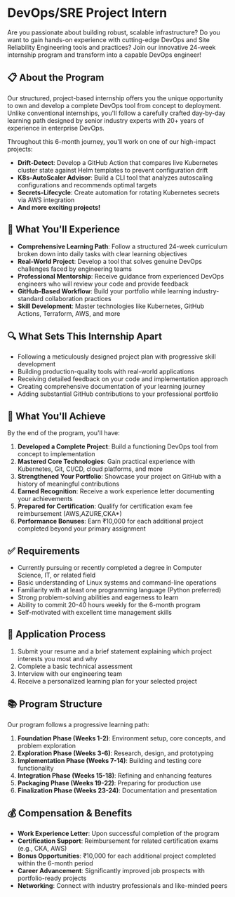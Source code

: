 # DevOps/SRE Project Intern

Are you passionate about building robust, scalable infrastructure? Do you want to gain hands-on experience with cutting-edge DevOps and Site Reliability Engineering tools and practices? Join our innovative 24-week internship program and transform into a capable DevOps engineer!

## 📋 About the Program

Our structured, project-based internship offers you the unique opportunity to own and develop a complete DevOps tool from concept to deployment. Unlike conventional internships, you'll follow a carefully crafted day-by-day learning path designed by senior industry experts with 20+ years of experience in enterprise DevOps.

Throughout this 6-month journey, you'll work on one of our high-impact projects:

- **Drift-Detect**: Develop a GitHub Action that compares live Kubernetes cluster state against Helm templates to prevent configuration drift
- **K8s-AutoScaler Advisor**: Build a CLI tool that analyzes autoscaling configurations and recommends optimal targets
- **Secrets-Lifecycle**: Create automation for rotating Kubernetes secrets via AWS integration
- **And more exciting projects!**

## 💼 What You'll Experience

- **Comprehensive Learning Path**: Follow a structured 24-week curriculum broken down into daily tasks with clear learning objectives
- **Real-World Project**: Develop a tool that solves genuine DevOps challenges faced by engineering teams
- **Professional Mentorship**: Receive guidance from experienced DevOps engineers who will review your code and provide feedback
- **GitHub-Based Workflow**: Build your portfolio while learning industry-standard collaboration practices
- **Skill Development**: Master technologies like Kubernetes, GitHub Actions, Terraform, AWS, and more

## 🔍 What Sets This Internship Apart

- Following a meticulously designed project plan with progressive skill development
- Building production-quality tools with real-world applications
- Receiving detailed feedback on your code and implementation approach
- Creating comprehensive documentation of your learning journey
- Adding substantial GitHub contributions to your professional portfolio

## 🎯 What You'll Achieve

By the end of the program, you'll have:

1. **Developed a Complete Project**: Build a functioning DevOps tool from concept to implementation
2. **Mastered Core Technologies**: Gain practical experience with Kubernetes, Git, CI/CD, cloud platforms, and more
3. **Strengthened Your Portfolio**: Showcase your project on GitHub with a history of meaningful contributions
4. **Earned Recognition**: Receive a work experience letter documenting your achievements
5. **Prepared for Certification**: Qualify for certification exam fee reimbursement (AWS,AZURE,CKA*)
6. **Performance Bonuses**: Earn ₹10,000 for each additional project completed beyond your primary assignment

## ✅ Requirements

- Currently pursuing or recently completed a degree in Computer Science, IT, or related field
- Basic understanding of Linux systems and command-line operations
- Familiarity with at least one programming language (Python preferred)
- Strong problem-solving abilities and eagerness to learn
- Ability to commit 20-40 hours weekly for the 6-month program
- Self-motivated with excellent time management skills

## 📝 Application Process

1. Submit your resume and a brief statement explaining which project interests you most and why
2. Complete a basic technical assessment
3. Interview with our engineering team
4. Receive a personalized learning plan for your selected project

## 📚 Program Structure

Our program follows a progressive learning path:

1. **Foundation Phase (Weeks 1-2)**: Environment setup, core concepts, and problem exploration
2. **Exploration Phase (Weeks 3-6)**: Research, design, and prototyping
3. **Implementation Phase (Weeks 7-14)**: Building and testing core functionality
4. **Integration Phase (Weeks 15-18)**: Refining and enhancing features
5. **Packaging Phase (Weeks 19-22)**: Preparing for production use
6. **Finalization Phase (Weeks 23-24)**: Documentation and presentation

## 💰 Compensation & Benefits

- **Work Experience Letter**: Upon successful completion of the program
- **Certification Support**: Reimbursement for related certification exams (e.g., CKA, AWS)
- **Bonus Opportunities**: ₹10,000 for each additional project completed within the 6-month period
- **Career Advancement**: Significantly improved job prospects with portfolio-ready projects
- **Networking**: Connect with industry professionals and like-minded peers
